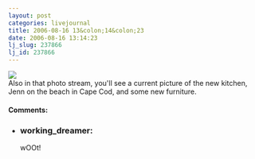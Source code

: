 ```yaml
---
layout: post
categories: livejournal
title: 2006-08-16 13&colon;14&colon;23
date: 2006-08-16 13:14:23
lj_slug: 237866
lj_id: 237866
---
```

[ ![](http://static.flickr.com/98/216827748_3c7fa08a94.jpg?v=0)](http://flickr.com/photos/96369621@N00/216827748/)  
Also in that photo stream, you'll see a current picture of the new kitchen, Jenn on the beach in Cape Cod, and some new furniture.


<div id="comments"><h4>Comments:</h4><div class="lj-comments"><ul>
<li><h3>working_dreamer: </h3>
<a id="comment-692"></a>
<p>wOOt!</p>
</li>
</ul></div></div>

